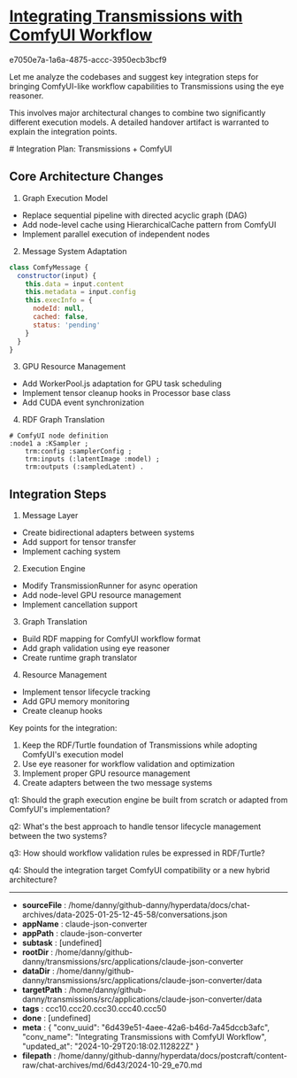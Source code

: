 # [Integrating Transmissions with ComfyUI Workflow](https://claude.ai/chat/6d439e51-4aee-42a6-b46d-7a45dccb3afc)

e7050e7a-1a6a-4875-accc-3950ecb3bcf9

 Let me analyze the codebases and suggest key integration steps for bringing ComfyUI-like workflow capabilities to Transmissions using the eye reasoner.

<antThinking>This involves major architectural changes to combine two significantly different execution models. A detailed handover artifact is warranted to explain the integration points.</antThinking>

<antArtifact identifier="transmissions-comfyui-integration" type="text/markdown" title="Transmissions-ComfyUI Integration Plan">
# Integration Plan: Transmissions + ComfyUI

## Core Architecture Changes

1. Graph Execution Model
- Replace sequential pipeline with directed acyclic graph (DAG)
- Add node-level cache using HierarchicalCache pattern from ComfyUI
- Implement parallel execution of independent nodes

2. Message System Adaptation
```javascript
class ComfyMessage {
  constructor(input) {
    this.data = input.content 
    this.metadata = input.config
    this.execInfo = {
      nodeId: null,
      cached: false,
      status: 'pending'
    }
  }
}
```

3. GPU Resource Management
- Add WorkerPool.js adaptation for GPU task scheduling
- Implement tensor cleanup hooks in Processor base class
- Add CUDA event synchronization

4. RDF Graph Translation
```turtle
# ComfyUI node definition
:node1 a :KSampler ;
    trm:config :samplerConfig ;
    trm:inputs (:latentImage :model) ;
    trm:outputs (:sampledLatent) .
```

## Integration Steps

1. Message Layer
- Create bidirectional adapters between systems
- Add support for tensor transfer
- Implement caching system

2. Execution Engine
- Modify TransmissionRunner for async operation
- Add node-level GPU resource management 
- Implement cancellation support

3. Graph Translation 
- Build RDF mapping for ComfyUI workflow format
- Add graph validation using eye reasoner
- Create runtime graph translator

4. Resource Management
- Implement tensor lifecycle tracking
- Add GPU memory monitoring
- Create cleanup hooks

</antArtifact>

Key points for the integration:
1. Keep the RDF/Turtle foundation of Transmissions while adopting ComfyUI's execution model
2. Use eye reasoner for workflow validation and optimization
3. Implement proper GPU resource management
4. Create adapters between the two message systems

q1: Should the graph execution engine be built from scratch or adapted from ComfyUI's implementation?

q2: What's the best approach to handle tensor lifecycle management between the two systems?

q3: How should workflow validation rules be expressed in RDF/Turtle?

q4: Should the integration target ComfyUI compatibility or a new hybrid architecture?

---

* **sourceFile** : /home/danny/github-danny/hyperdata/docs/chat-archives/data-2025-01-25-12-45-58/conversations.json
* **appName** : claude-json-converter
* **appPath** : claude-json-converter
* **subtask** : [undefined]
* **rootDir** : /home/danny/github-danny/transmissions/src/applications/claude-json-converter
* **dataDir** : /home/danny/github-danny/transmissions/src/applications/claude-json-converter/data
* **targetPath** : /home/danny/github-danny/transmissions/src/applications/claude-json-converter/data
* **tags** : ccc10.ccc20.ccc30.ccc40.ccc50
* **done** : [undefined]
* **meta** : {
  "conv_uuid": "6d439e51-4aee-42a6-b46d-7a45dccb3afc",
  "conv_name": "Integrating Transmissions with ComfyUI Workflow",
  "updated_at": "2024-10-29T20:18:02.112822Z"
}
* **filepath** : /home/danny/github-danny/hyperdata/docs/postcraft/content-raw/chat-archives/md/6d43/2024-10-29_e70.md